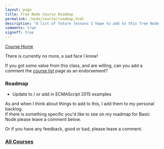 ```yaml
---
layout: page
title: Free Node Course Roadmap
permalink: /node/course/roadmap.html
description: "A list of future lessons I hope to add to this free Node Java course"
comments: true
signoff: true
---
```

[Course Home](../course)

There is currently no more, a sad face I know!  

If you got some value from this class, and are willing, can you add a comment the [course list](/training/online) page as an endorsement?

### Roadmap
* Update to / or add in ECMAScript 2015 examples

As and when I think about things to add to this, I add them to my personal backlog.  
If there is something specific you'd like to see on my roadmap for Basic Node please leave a comment below.

Or if you have any feedback, good or bad, please leave a comment.

### [All Courses](/training/online)
